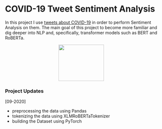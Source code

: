 # COVID-19 Tweet Sentiment Analysis

In this project I use [tweets about COVID-19](https://www.kaggle.com/datatattle/covid-19-nlp-text-classification) in order to perform Sentiment Analysis on them. The main goal of this project to become more familiar and dig deeper into NLP and, specifically, transformer models such as BERT and RoBERTa.

<p align="center">
  <img width="150" height="120" src="https://cdn.pixabay.com/photo/2014/04/03/11/53/twitter-312464_960_720.png">
</p>

### Project Updates

[09-2020]
- preprocessing the data using Pandas
- tokenizing the data using XLMRoBERTaTokenizer
- building the Dataset using PyTorch
